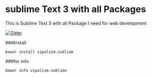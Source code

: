 # sublime Text 3 with all Packages 
This is Sublime Text 3 with all Package I need for web development


[![Gitter](https://badges.gitter.im/Join%20Chat.svg)](https://gitter.im/vipulism/SublimeWithSettings?utm_source=badge&utm_medium=badge&utm_campaign=pr-badge)
 
###Install 
```
bower install vipulism.sublime
```

###for info
```
bower info vipulism.sublime
```
